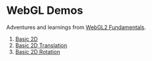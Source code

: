 # WebGL Demos

Adventures and learnings from [WebGL2 Fundamentals](https://webgl2fundamentals.org/).

1. [Basic 2D](https://dtcristo.github.io/webgl-demos/basic-2d/)
2. [Basic 2D Translation](https://dtcristo.github.io/webgl-demos/basic-2d-translation/)
2. [Basic 2D Rotation](https://dtcristo.github.io/webgl-demos/basic-2d-rotation/)
